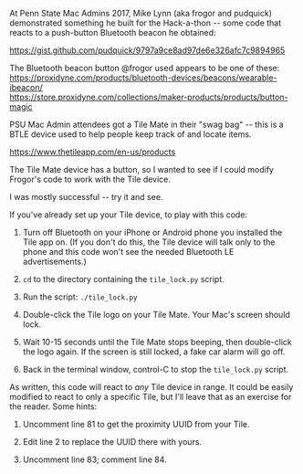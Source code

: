 At Penn State Mac Admins 2017, Mike Lynn (aka frogor and pudquick) demonstrated something he built for the Hack-a-thon -- some code that reacts to a push-button Bluetooth beacon he obtained:

https://gist.github.com/pudquick/9797a9ce8ad97de6e326afc7c9894965
 
The Bluetooth beacon button @frogor used appears to be one of these:  
https://proxidyne.com/products/bluetooth-devices/beacons/wearable-ibeacon/  
https://store.proxidyne.com/collections/maker-products/products/button-magic  

PSU Mac Admin attendees got a Tile Mate in their "swag bag" -- this is a BTLE device used to help people keep track of and locate items. 

https://www.thetileapp.com/en-us/products

The Tile Mate device has a button, so I wanted to see if I could modify Frogor's code to work with the Tile device.

I was mostly successful -- try it and see.

If you've already set up your Tile device, to play with this code:

1) Turn off Bluetooth on your iPhone or Android phone you installed the Tile app on. (If you don't do this, the Tile device will talk only to the phone and this code won't see the needed Bluetooth LE advertisements.)

2) `cd` to the directory containing the `tile_lock.py` script.

3) Run the script: `./tile_lock.py`

4) Double-click the Tile logo on your Tile Mate. Your Mac's screen should lock.

5) Wait 10-15 seconds until the Tile Mate stops beeping, then double-click the logo again. If the screen is still locked, a fake car alarm will go off.

6) Back in the terminal window, control-C to stop the `tile_lock.py` script.

As written, this code will react to _any_ Tile device in range. It could be easily modified to react to only a specific Tile, but I'll leave that as an exercise for the reader. Some hints:

1) Uncomment line 81 to get the proximity UUID from your Tile.
  
2) Edit line 2 to replace the UUID there with yours.
  
3) Uncomment line 83; comment line 84.
